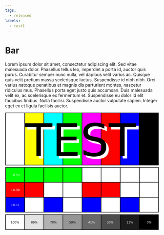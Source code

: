 ```yaml
---
tags:
  - released
labels:
  - test1
---
```


# Bar

Lorem ipsum dolor sit amet, consectetur adipiscing elit. Sed vitae malesuada dolor. Phasellus tellus leo, imperdiet a porta id, auctor quis purus. Curabitur semper nunc nulla, vel dapibus velit varius ac. Quisque quis velit pretium massa scelerisque luctus. Suspendisse id nibh nibh. Orci varius natoque penatibus et magnis dis parturient montes, nascetur ridiculus mus. Phasellus porta eget justo quis accumsan. Duis malesuada velit ex, ac scelerisque ex fermentum et. Suspendisse eu dolor id elit faucibus finibus. Nulla facilisi. Suspendisse auctor vulputate sapien. Integer eget ex et ligula facilisis auctor.

![Test](../images/Test1-used.svg)
